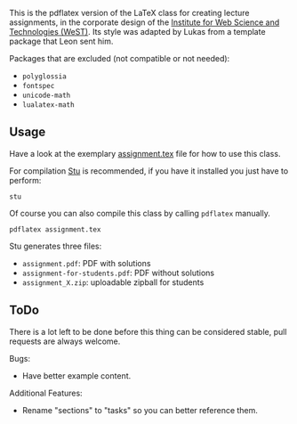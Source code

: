 This is the pdflatex version of the LaTeX class for creating lecture assignments,
in the corporate design of the
[Institute for Web Science and Technologies (WeST)](http://west.uni-koblenz.de/).
Its style was adapted by Lukas from a template package that Leon sent him.

Packages that are excluded (not compatible or not needed):

- `polyglossia`
- `fontspec`
- `unicode-math`
- `lualatex-math`

## Usage

Have a look at the exemplary [assignment.tex](assignment.tex) file for how
to use this class.

For compilation [Stu](https://github.com/kunegis/stu) is recommended, if
you have it installed you just have to perform:

    stu

Of course you can also compile this class by calling `pdflatex` manually.

    pdflatex assignment.tex

Stu generates three files:

- `assignment.pdf`: PDF with solutions
- `assignment-for-students.pdf`: PDF without solutions
- `assignment_X.zip`: uploadable zipball for students

## ToDo

There is a lot left to be done before this thing can be considered stable,
pull requests are always welcome.

Bugs:

- Have better example content.

Additional Features:

- Rename "sections" to "tasks" so you can better reference them.
